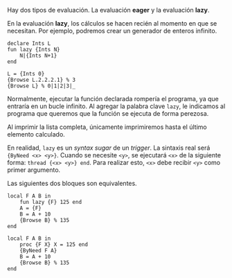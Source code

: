 Hay dos tipos de evaluación. La evaluación **eager** y la evaluación **lazy**.

En la evaluación **lazy**, los cálculos se hacen recién al momento en que se necesitan. Por ejemplo, podremos crear un generador de enteros infinito.

```Oz
declare Ints L
fun lazy {Ints N}
	N|{Ints N+1}
end

L = {Ints 0}
{Browse L.2.2.2.1} % 3
{Browse L} % 0|1|2|3|_
```

Normalmente, ejecutar la función declarada rompería el programa, ya que entraría en un bucle infinito. Al agregar la palabra clave `lazy`, le indicamos al programa que queremos que la función se ejecuta de forma perezosa.

Al imprimir la lista completa, únicamente imprimiremos hasta el último elemento calculado.

En realidad, `lazy` es un *syntax sugar* de un *trigger*. La sintaxis real será `{ByNeed <x> <y>}`. Cuando se necesite `<y>`, se ejecutará `<x>` de la siguiente forma: `thread {<x> <y>} end`. Para realizar esto, `<x>` debe recibir `<y>` como primer argumento.

Las siguientes dos bloques son equivalentes.

```Oz
local F A B in
	fun lazy {F} 125 end
	A = {F}
	B = A + 10
	{Browse B} % 135
end

local F A B in
	proc {F X} X = 125 end
	{ByNeed F A}
	B = A + 10
	{Browse B} % 135
end
```
